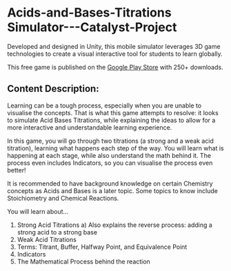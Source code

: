 # Acids-and-Bases-Titrations Simulator---Catalyst-Project

Developed and designed in Unity, this mobile simulator leverages 3D game technologies to create a visual interactive tool for students to learn globally.

This free game is published on the [Google Play Store](https://play.google.com/store/apps/details?id=com.DefaultCompany.AcidsandBases&pcampaignid=web_share) with 250+ downloads.


## Content Description: 

Learning can be a tough process, especially when you are unable to visualise the concepts. That is what this game attempts to resolve: it looks to simulate Acid Bases Titrations, while explaining the ideas to allow for a more interactive and understandable learning experience.

In this game, you will go through two titrations (a strong and a weak acid titration), learning what happens each step of the way. You will learn what is happening at each stage, while also understand the math behind it. The process even includes Indicators, so you can visualise the process even better!

It is recommended to have background knowledge on certain Chemistry concepts as Acids and Bases is a later topic. Some topics to know include Stoichiometry and Chemical Reactions.

You will learn about...
1. Strong Acid Titrations
a) Also explains the reverse process: adding a strong acid to a strong base
2. Weak Acid Titrations
3. Terms: Titrant, Buffer, Halfway Point, and Equivalence Point
4. Indicators
4. The Mathematical Process behind the reaction

